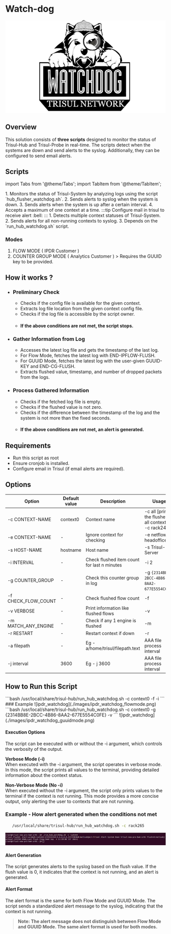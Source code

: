 # Watch-dog

![IPDR-Watchdog](./images/watch_dog.png)

## Overview  

This solution consists of **three scripts** designed to monitor the status of Trisul-Hub and Trisul-Probe in real-time. The scripts detect when the systems are down and send alerts to the syslog. Additionally, they can be configured to send email alerts.

## Scripts

import Tabs from '@theme/Tabs';
import TabItem from '@theme/TabItem';

<Tabs>
<TabItem value="HUB-FLUSHER-WATCHDOG" default >
   1. Monitors the status of Trisul-System by analyzing logs using the script `hub_flusher_watchdog.sh`.
   2. Sends alerts to syslog when the system is down.
   3. Sends alerts when the system is up after a certain interval.
   4. Accepts a maximum of one context at a time.
   :::tip
   Configure mail in trisul to receive alert
   :bell:
   :::
</TabItem>
<TabItem value="RUN-HUB-FLUSHER" >
   1. Detects multiple context statuses of Trisul-System.
   2. Sends alerts for all non-running contexts to syslog.
   3. Depends on the `run_hub_watchdog.sh` script.
</TabItem>
</Tabs>

### Modes
   1) FLOW MODE ( IPDR Customer )
   2) COUNTER GROUP MODE ( Analytics Customer )
     > Requires the GUUID key to be provided.

## How it works ?
- ### Preliminary Check
   - Checks if the config file is available for the given context.
   - Extracts log file location from the given context config file.
   - Checks if the log file is accessible by the script owner.
   - #### If the above conditions are not met, the script stops.
- ### Gather Information from Log
  - Accesses the latest log file and gets the timestamp of the last log.
  - For Flow Mode, fetches the latest log with END-IPFLOW-FLUSH.
  - For GUUID Mode, fetches the latest log with the user-given GUUID-KEY and END-CG-FLUSH.
  - Extracts flushed value, timestamp, and number of dropped packets from the logs.
- ### Process Gathered Information
  - Checks if the fetched log file is empty.
  - Checks if the flushed value is not zero.
  - Checks if the difference between the timestamp of the log and the system is not more than the fixed seconds.
  - #### If the above conditions are not met, an alert is generated.

## Requirements
- Run this script as root
- Ensure cronjob is installed.
- Configure email in Trisul (if email alerts are required).

## Options

| Option             | Default value   | Description                           | Usage            |
| -------------------| ----------------| ------------------------------------- | -----------------|
| -c CONTEXT-NAME    | context0        | Context name                          | -c all [prints the flusher for all context]  or -c rack245' |
| -e CONTEXT-NAME    |     -           | Ignore context for checking           | -e netflow -e headoffice                                    |
| -s HOST-NAME       | hostname        | Host name                             | -s Trisul-Server                                            |
| -i INTERVAL        |     -           | Check flushed item count for last n minutes | -i 2                                                  |
| -g COUNTER_GROUP   |     -           | Check this counter group in log       | -g `{2314BB8E-2BCC-4B86-8AA2-677E5554C0FE}`                 |
| -f CHECK_FLOW_COUNT|     -           | Check flushed flow count              | -f                                                          |
| -v VERBOSE         |     -           | Print information like flushed flows  | -v                                                          |
| -m MATCH_ANY_ENGINE|    -           | Check if any 1 engine is flushed      | -m                                                          |
| -r RESTART         |     -           | Restart context if down               | -r                                                          |
| -a filepath        |     -          | Eg -a/home/trisul/filepath.text        | AAA file process interval |
| -j interval        |      3600        | Eg - j 3600             | AAA file process interval |


## How to Run this Script
<Tabs>
   <TabItem value="FLOW-MODE" default >
   ```bash
   /usr/local/share/trisul-hub/run_hub_watchdog.sh -c context0 -f -i
   ```
   ### Example
   ![ipdr_watchdog](./images/ipdr_watchdog_flowmode.png)
   </TabItem>
   <TabItem value="COUNTER_GROUP-MODE">
   ```bash
   /usr/local/share/trisul-hub/run_hub_watchdog.sh -c context0 -g {2314BB8E-2BCC-4B86-8AA2-677E5554C0FE} -v
   ```
   ![ipdr_watchdog](./images/ipdr_watchdog_guuidmode.png)
   </TabItem>
</Tabs>

#### Execution Options
The script can be executed with or without the -i argument, which controls the verbosity of the output.  

**Verbose Mode (-i)**  
When executed with the -i argument, the script operates in verbose mode. In this mode, the script prints all values to the terminal, providing detailed information about the context status.  

**Non-Verbose Mode (No -i)**  
When executed without the -i argument, the script only prints values to the terminal if the context is not running. This mode provides a more concise output, only alerting the user to contexts that are not running.

### Example - How alert generated when the conditions not met
```bash
   /usr/local/share/trisul-hub/run_hub_watchdog.sh -c rack265
```
![error_log](./images/log_message.png)

#### Alert Generation
The script generates alerts to the syslog based on the flush value. If the flush value is 0, it indicates that the context is not running, and an alert is generated.
#### Alert Format
The alert format is the same for both Flow Mode and GUUID Mode. The script sends a standardized alert message to the syslog, indicating that the context is not running.
>**Note: The alert message does not distinguish between Flow Mode and GUUID Mode. The same alert format is used for both modes.**
